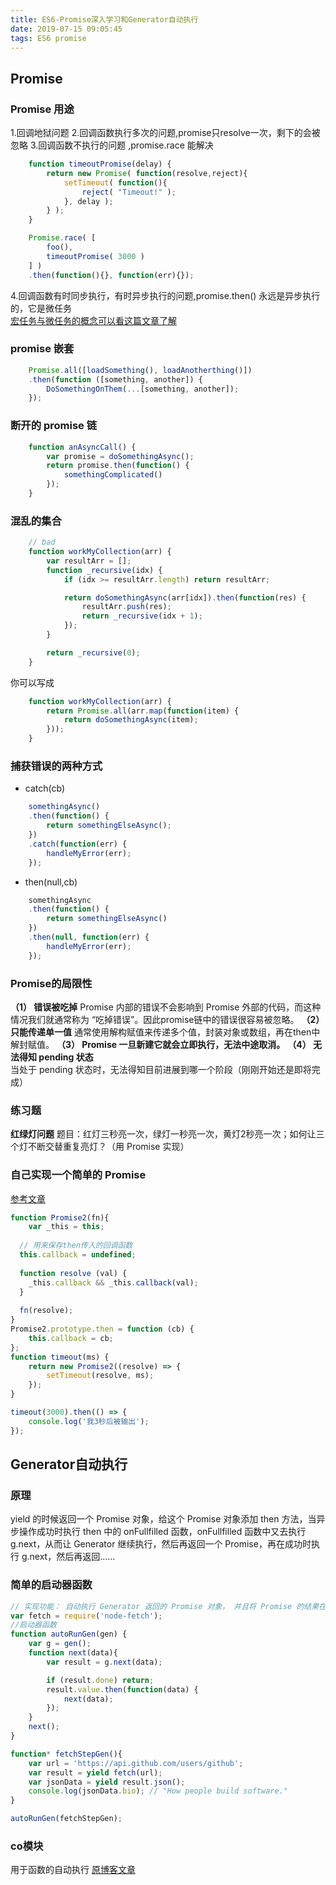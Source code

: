 ```yaml
---
title: ES6-Promise深入学习和Generator自动执行
date: 2019-07-15 09:05:45
tags: ES6 promise
---
```

## Promise
### Promise 用途
1.回调地狱问题
2.回调函数执行多次的问题,promise只resolve一次，剩下的会被忽略
3.回调函数不执行的问题 ,promise.race 能解决

```js
    function timeoutPromise(delay) {
        return new Promise( function(resolve,reject){
            setTimeout( function(){
                reject( "Timeout!" );
            }, delay );
        } );
    }

    Promise.race( [
        foo(),
        timeoutPromise( 3000 )
    ] )
    .then(function(){}, function(err){});
```
4.回调函数有时同步执行，有时异步执行的问题,promise.then() 永远是异步执行的，它是微任务  
[宏任务与微任务的概念可以看这篇文章了解](https://juejin.im/post/59e85eebf265da430d571f89?tdsourcetag=s_pctim_aiomsg)

### promise 嵌套  

```js
    Promise.all([loadSomething(), loadAnotherthing()])
    .then(function ([something, another]) {
        DoSomethingOnThem(...[something, another]);
    });
 ```
### 断开的 promise 链  

```js
    function anAsyncCall() {
        var promise = doSomethingAsync();
        return promise.then(function() {
            somethingComplicated()
        });
    }
```
    
### 混乱的集合 
```js
    // bad
    function workMyCollection(arr) {
        var resultArr = [];
        function _recursive(idx) {
            if (idx >= resultArr.length) return resultArr;

            return doSomethingAsync(arr[idx]).then(function(res) {
                resultArr.push(res);
                return _recursive(idx + 1);
            });
        }

        return _recursive(0);
    }
```
你可以写成  
```js
    function workMyCollection(arr) {
        return Promise.all(arr.map(function(item) {
            return doSomethingAsync(item);
        }));
    }
```
### 捕获错误的两种方式
- catch(cb)  
```js
    somethingAsync()
    .then(function() {
        return somethingElseAsync();
    })
    .catch(function(err) {
        handleMyError(err);
    });
```
- then(null,cb)
```js
    somethingAsync
    .then(function() {
        return somethingElseAsync()
    })
    .then(null, function(err) {
        handleMyError(err);
    });
```

### Promise的局限性
**（1） 错误被吃掉**
Promise 内部的错误不会影响到 Promise 外部的代码，而这种情况我们就通常称为 “吃掉错误”。因此promise链中的错误很容易被忽略。
**（2） 只能传递单一值**
通常使用解构赋值来传递多个值，封装对象或数组，再在then中解封赋值。
**（3） Promise 一旦新建它就会立即执行，无法中途取消。**
**（4） 无法得知 pending 状态**  
当处于 pending 状态时，无法得知目前进展到哪一个阶段（刚刚开始还是即将完成）
### 练习题
**红绿灯问题**  题目：红灯三秒亮一次，绿灯一秒亮一次，黄灯2秒亮一次；如何让三个灯不断交替重复亮灯？（用 Promise 实现）
### 自己实现一个简单的 Promise  
[参考文章](https://juejin.im/post/5a30193051882503dc53af3c)

```js
function Promise2(fn){
    var _this = this;
  
  // 用来保存then传入的回调函数
  this.callback = undefined;
  
  function resolve (val) {
    _this.callback && _this.callback(val);
  }
  
  fn(resolve);
}
Promise2.prototype.then = function (cb) {
    this.callback = cb;
};
function timeout(ms) {
    return new Promise2((resolve) => {
        setTimeout(resolve, ms);
    });
}

timeout(3000).then(() => {
    console.log('我3秒后被输出');
});
```

## Generator自动执行
### 原理
 yield 的时候返回一个 Promise 对象，给这个 Promise 对象添加 then 方法，当异步操作成功时执行 then 中的 onFullfilled 函数，onFullfilled 函数中又去执行 g.next，从而让 Generator 继续执行，然后再返回一个 Promise，再在成功时执行 g.next，然后再返回……
### 简单的启动器函数

```js
// 实现功能： 自动执行 Generator 返回的 Promise 对象， 并且将 Promise 的结果在传入到 Generator 进行下一次运行。
var fetch = require('node-fetch');
//启动器函数
function autoRunGen(gen) {
    var g = gen();
    function next(data){
        var result = g.next(data);

        if (result.done) return;
        result.value.then(function(data) {
            next(data);
        });
    }
    next();
}

function* fetchStepGen(){
    var url = 'https://api.github.com/users/github';
    var result = yield fetch(url);
    var jsonData = yield result.json();
    console.log(jsonData.bio); // "How people build software."
}

autoRunGen(fetchStepGen);
```

### co模块
用于函数的自动执行
[原博客文章](https://github.com/mqyqingfeng/Blog/issues/98)
